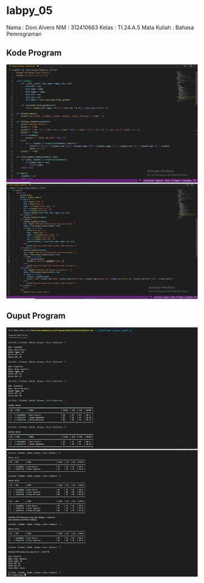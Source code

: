 # labpy_05
Nama : Doni Alvero
NIM : 312410663
Kelas : TI.24.A.5
Mata Kuliah : Bahasa Pemrograman
## Kode Program 
![GAMBAR 3](gambar3.png)
![GAMBAR 4](gambar4.png)

## Ouput Program
![GAMBAR 1](gambar1.png)
![GAMBAR 2](gambar2.png)
